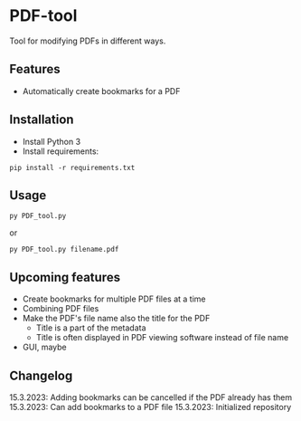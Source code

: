 # PDF-tool
Tool for modifying PDFs in different ways.

## Features
- Automatically create bookmarks for a PDF

## Installation
- Install Python 3
- Install requirements:
```
pip install -r requirements.txt
```

## Usage
```
py PDF_tool.py
```
or
```
py PDF_tool.py filename.pdf
```

## Upcoming features
- Create bookmarks for multiple PDF files at a time
- Combining PDF files
- Make the PDF's file name also the title for the PDF
  - Title is a part of the metadata
  - Title is often displayed in PDF viewing software instead of file name
- GUI, maybe

## Changelog
15.3.2023: Adding bookmarks can be cancelled if the PDF already has them
15.3.2023: Can add bookmarks to a PDF file
15.3.2023: Initialized repository
